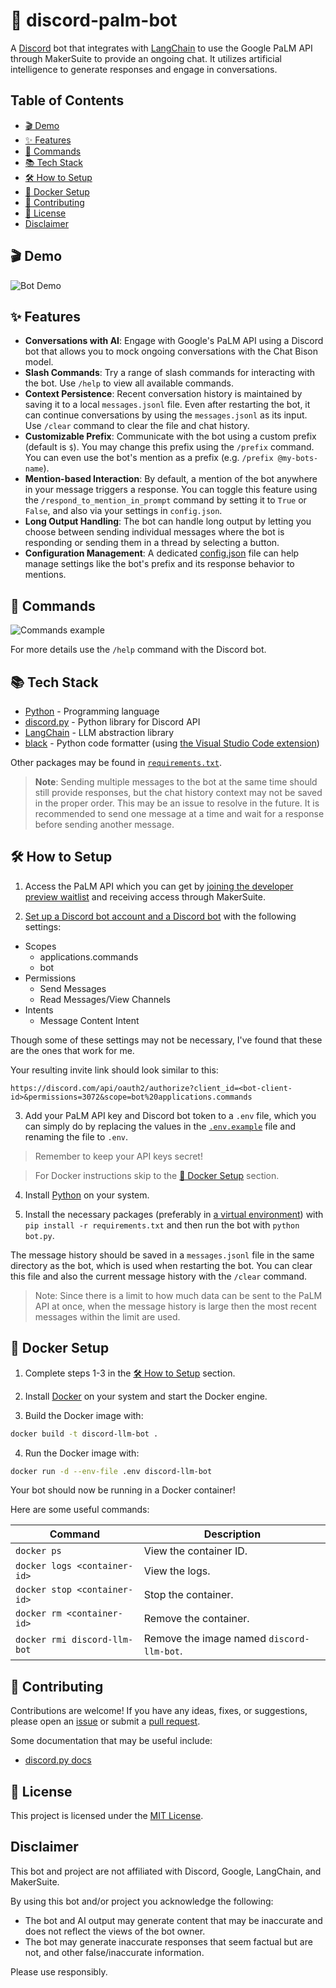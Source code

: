 # 🌴 discord-palm-bot

A [Discord](https://discord.com) bot that integrates with [LangChain](https://www.langchain.com/) to use the Google PaLM API through MakerSuite to provide an ongoing chat. It utilizes artificial intelligence to generate responses and engage in conversations.

## Table of Contents

-   [🎬 Demo](#-demo)
-   [✨ Features](#-features)
-   [📖 Commands](#-commands)
-   [📚 Tech Stack](#-tech-stack)
-   [🛠 How to Setup](#-how-to-setup)
-   [🌊 Docker Setup](#-docker-setup)
-   [🤝 Contributing](#-contributing)
-   [📝 License](#-license)
-   [Disclaimer](#disclaimer)

## 🎬 Demo

![Bot Demo](demo.png)

## ✨ Features

-   **Conversations with AI**: Engage with Google's PaLM API using a Discord bot that allows you to mock ongoing conversations with the Chat Bison model.
-   **Slash Commands**: Try a range of slash commands for interacting with the bot. Use `/help` to view all available commands.
-   **Context Persistence**: Recent conversation history is maintained by saving it to a local `messages.jsonl` file. Even after restarting the bot, it can continue conversations by using the `messages.jsonl` as its input. Use `/clear` command to clear the file and chat history.
-   **Customizable Prefix**: Communicate with the bot using a custom prefix (default is `$`). You may change this prefix using the `/prefix` command. You can even use the bot's mention as a prefix (e.g. `/prefix @my-bots-name`).
-   **Mention-based Interaction**: By default, a mention of the bot anywhere in your message triggers a response. You can toggle this feature using the `/respond_to_mention_in_prompt` command by setting it to `True` or `False`, and also via your settings in `config.json`.
-   **Long Output Handling**: The bot can handle long output by letting you choose between sending individual messages where the bot is responding or sending them in a thread by selecting a button.
-   **Configuration Management**: A dedicated [config.json](config.json) file can help manage settings like the bot's prefix and its response behavior to mentions.

## 📖 Commands

![Commands example](commands-example.png)

For more details use the `/help` command with the Discord bot.

## 📚 Tech Stack

-   [Python](https://www.python.org/) - Programming language
-   [discord.py](https://discordpy.readthedocs.io/en/stable/) - Python library for Discord API
-   [LangChain](https://www.langchain.com/) - LLM abstraction library
-   [black](https://github.com/psf/black) - Python code formatter (using [the Visual Studio Code extension](https://marketplace.visualstudio.com/items?itemName=ms-python.black-formatter))

Other packages may be found in [`requirements.txt`](requirements.txt).

> **Note**: Sending multiple messages to the bot at the same time should still provide responses, but the chat history context may not be saved in the proper order. This may be an issue to resolve in the future. It is recommended to send one message at a time and wait for a response before sending another message.

## 🛠 How to Setup

1. Access the PaLM API which you can get by [joining the developer preview waitlist](https://developers.generativeai.google/) and receiving access through MakerSuite.

2. [Set up a Discord bot account and a Discord bot](https://discordpy.readthedocs.io/en/stable/discord.html) with the following settings:

-   Scopes
    -   applications.commands
    -   bot
-   Permissions
    -   Send Messages
    -   Read Messages/View Channels
-   Intents
    -   Message Content Intent

Though some of these settings may not be necessary, I've found that these are the ones that work for me.

Your resulting invite link should look similar to this:

```
https://discord.com/api/oauth2/authorize?client_id=<bot-client-id>&permissions=3072&scope=bot%20applications.commands
```

3. Add your PaLM API key and Discord bot token to a `.env` file, which you can simply do by replacing the values in the [`.env.example`](.env.example) file and renaming the file to `.env`.

> Remember to keep your API keys secret!

> For Docker instructions skip to the [🌊 Docker Setup](#-docker-setup) section.

4. Install [Python](https://www.python.org/downloads/) on your system.

5. Install the necessary packages (preferably in [a virtual environment](https://realpython.com/python-virtual-environments-a-primer/)) with `pip install -r requirements.txt` and then run the bot with `python bot.py`.

The message history should be saved in a `messages.jsonl` file in the same directory as the bot, which is used when restarting the bot. You can clear this file and also the current message history with the `/clear` command.

> Note: Since there is a limit to how much data can be sent to the PaLM API at once, when the message history is large then the most recent messages within the limit are used.

## 🌊 Docker Setup

1. Complete steps 1-3 in the [🛠 How to Setup](#🛠-how-to-setup) section.

2. Install [Docker](https://www.docker.com/) on your system and start the Docker engine.

3. Build the Docker image with:

```bash
docker build -t discord-llm-bot .
```

4. Run the Docker image with:

```bash
docker run -d --env-file .env discord-llm-bot
```

Your bot should now be running in a Docker container!

Here are some useful commands:

| Command                      | Description                               |
| ---------------------------- | ----------------------------------------- |
| `docker ps`                  | View the container ID.                    |
| `docker logs <container-id>` | View the logs.                            |
| `docker stop <container-id>` | Stop the container.                       |
| `docker rm <container-id>`   | Remove the container.                     |
| `docker rmi discord-llm-bot` | Remove the image named `discord-llm-bot`. |

## 🤝 Contributing

Contributions are welcome! If you have any ideas, fixes, or suggestions, please open an [issue](https://github.com/rzmk/discord-palm-bot/issues) or submit a [pull request](https://github.com/rzmk/discord-palm-bot/pulls).

Some documentation that may be useful include:

-   [discord.py docs](https://discordpy.readthedocs.io/en/stable/)

## 📝 License

This project is licensed under the [MIT License](LICENSE).

## Disclaimer

This bot and project are not affiliated with Discord, Google, LangChain, and MakerSuite.

By using this bot and/or project you acknowledge the following:

-   The bot and AI output may generate content that may be inaccurate and does not reflect the views of the bot owner.
-   The bot may generate inaccurate responses that seem factual but are not, and other false/inaccurate information.

Please use responsibly.
